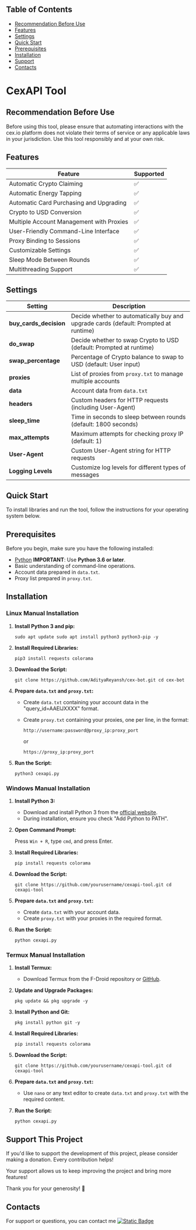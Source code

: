 ## Table of Contents

*   [Recommendation Before Use](#recommendation-before-use)
*   [Features](#features)
*   [Settings](#settings)
*   [Quick Start](#quick-start)
*   [Prerequisites](#prerequisites)
*   [Installation](#installation)
*   [Support](#support-this-project)
*   [Contacts](#contacts)

# CexAPI Tool

## Recommendation Before Use

Before using this tool, please ensure that automating interactions with the cex.io platform does not violate their terms of service or any applicable laws in your jurisdiction. Use this tool responsibly and at your own risk.

## Features

| Feature | Supported |
| --- | --- |
| Automatic Crypto Claiming | ✅   |
| Automatic Energy Tapping | ✅   |
| Automatic Card Purchasing and Upgrading | ✅   |
| Crypto to USD Conversion | ✅   |
| Multiple Account Management with Proxies | ✅   |
| User-Friendly Command-Line Interface | ✅   |
| Proxy Binding to Sessions | ✅   |
| Customizable Settings | ✅   |
| Sleep Mode Between Rounds | ✅   |
| Multithreading Support | ✅   |

## Settings

| Setting | Description |
| --- | --- |
| **buy\_cards\_decision** | Decide whether to automatically buy and upgrade cards (default: Prompted at runtime) |
| **do\_swap** | Decide whether to swap Crypto to USD (default: Prompted at runtime) |
| **swap\_percentage** | Percentage of Crypto balance to swap to USD (default: User input) |
| **proxies** | List of proxies from `proxy.txt` to manage multiple accounts |
| **data** | Account data from `data.txt` |
| **headers** | Custom headers for HTTP requests (including User-Agent) |
| **sleep\_time** | Time in seconds to sleep between rounds (default: 1800 seconds) |
| **max\_attempts** | Maximum attempts for checking proxy IP (default: 1) |
| **User-Agent** | Custom User-Agent string for HTTP requests |
| **Logging Levels** | Customize log levels for different types of messages |

## Quick Start

To install libraries and run the tool, follow the instructions for your operating system below.

## Prerequisites

Before you begin, make sure you have the following installed:

*   [Python](https://www.python.org/downloads/) **IMPORTANT**: Use **Python 3.6 or later**.
*   Basic understanding of command-line operations.
*   Account data prepared in `data.txt`.
*   Proxy list prepared in `proxy.txt`.

## Installation

### Linux Manual Installation

1.  **Install Python 3 and pip:**
    
    `sudo apt update sudo apt install python3 python3-pip -y`
    
2.  **Install Required Libraries:**
    
    `pip3 install requests colorama`
    
3.  **Download the Script:**
    
    `git clone https://github.com/AdityaReyansh/cex-bot.git cd cex-bot`
    
4.  **Prepare `data.txt` and `proxy.txt`:**
    
    *   Create `data.txt` containing your account data in the "query_id=AAElJXXXX" format.
        
    *   Create `proxy.txt` containing your proxies, one per line, in the format:
        
        `http://username:password@proxy_ip:proxy_port`
        
        or
        
        `https://proxy_ip:proxy_port`
        
5.  **Run the Script:**
    
    `python3 cexapi.py`
    

### Windows Manual Installation

1.  **Install Python 3:**
    
    *   Download and install Python 3 from the [official website](https://www.python.org/downloads/windows/).
    *   During installation, ensure you check "Add Python to PATH".
2.  **Open Command Prompt:**
    
    Press `Win + R`, type `cmd`, and press Enter.
    
3.  **Install Required Libraries:**
    
    
    `pip install requests colorama`
    
4.  **Download the Script:**
    
    `git clone https://github.com/yourusername/cexapi-tool.git cd cexapi-tool`
    
5.  **Prepare `data.txt` and `proxy.txt`:**
    
    *   Create `data.txt` with your account data.
    *   Create `proxy.txt` with your proxies in the required format.
6.  **Run the Script:**
    
    
    `python cexapi.py`
    

### Termux Manual Installation

1.  **Install Termux:**
    
    *   Download Termux from the F\-Droid repository or [GitHub](https://github.com/termux/termux-app#installation).
2.  **Update and Upgrade Packages:**
    
    
    `pkg update && pkg upgrade -y`
    
3.  **Install Python and Git:**

    
    `pkg install python git -y`
    
4.  **Install Required Libraries:**

    `pip install requests colorama`
    
5.  **Download the Script:**

    `git clone https://github.com/yourusername/cexapi-tool.git cd cexapi-tool`
    
6.  **Prepare `data.txt` and `proxy.txt`:**
    
    *   Use `nano` or any text editor to create `data.txt` and `proxy.txt` with the required content.
7.  **Run the Script:**
    
    `python cexapi.py`
    

## Support This Project

If you'd like to support the development of this project, please consider making a donation. Every contribution helps!

Your support allows us to keep improving the project and bring more features!

Thank you for your generosity! 🙌

## Contacts

For support or questions, you can contact me [![Static Badge](https://img.shields.io/badge/Telegram-Channel-Link?style=for-the-badge&logo=Telegram&logoColor=white&logoSize=auto&color=blue)](https://t.me/airdrop_auto_free)
